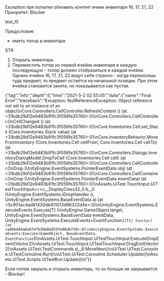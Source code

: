 Exception при попытке обновить контент ячеек инвентаря 16, 17, 21, 22
Приоритет: Blocker

test_15

Предусловия:
* иметь топор в инвентаре

STR
1. Открыть инвентарь
2. Переместить топор из первой ячейки инвентаря в каждую последующую - топор должен отобразиться в каждой ячейке. Однако ячейки 16, 17, 21, 22 ведут себя странно - когда переносишь туда предмет, то предмет остаётся на начальной позиции. При этом ячейка становится занята, но показывается как пустая.

{"tag":"info","depth":0,"time":"2021-5-2 02:55:05","data":{"name":"Final Error","traceback":"Exception: NullReferenceException: Object reference not set to an instance of an object\nCore.Controllers.CellController.RefreshContent () (at <31bdb29d12e9483b91fc3f056fe35760>:0)\nCore.Controllers.CellController.OnCellChanged () (at <31bdb29d12e9483b91fc3f056fe35760>:0)\nCore.Inventories.Cell.set_Stack (Core.Inventories.Stack value) (at <31bdb29d12e9483b91fc3f056fe35760>:0)\nCore.InventoryBehavior.MoveFromInventory (Core.Inventories.Cell cellFrom, Core.Inventories.Cell cellTo) (at <31bdb29d12e9483b91fc3f056fe35760>:0)\nCore.Controllers.Dialogs.InventoryDialogModel.DropToCell (Core.Inventories.Cell cell) (at <31bdb29d12e9483b91fc3f056fe35760>:0)\nCore.Controllers.CellController.OnDrop (UnityEngine.EventSystems.PointerEventData obj) (at <31bdb29d12e9483b91fc3f056fe35760>:0)\nCore.Controllers.CellContainer.OnDrop (UnityEngine.EventSystems.PointerEventData eventData) (at <31bdb29d12e9483b91fc3f056fe35760>:0)\nAssets.UiTest.TouchInput.UiTestTouchInput+<>c__DisplayClass32_0.<ExecuteDropEvent>b__0 (UnityEngine.EventSystems.IDropHandler o, UnityEngine.EventSystems.BaseEventData a) (at <5c901ac4ad81420db411013d86322d4e>:0)\nUnityEngine.EventSystems.ExecuteEvents.Execute[T] (UnityEngine.GameObject target, UnityEngine.EventSystems.BaseEventData eventData, UnityEngine.EventSystems.ExecuteEvents+EventFunction`1[T1] functor) (at <adbbd84a6a874fb3bb8dd55fe88db73d>:0)\nUnityEngine.EventSystems.ExecuteEvents:Execute(GameObject, BaseEventData, EventFunction`1)\nAssets.UiTest.TouchInput.UiTestTouchInput:ExecuteDropEvent(Vector2)\nAssets.UiTest.TouchInput.UiTestTouchInput:DragEnd(Vector2)\nAssets.UiTest.TestCommands.<Run>d__6:MoveNext()\nUiTest.UiTest.Coroutine.UiTestCoroutine:Run()\nUiTest.UiTest.Coroutine.Scheduler:Update()\nAssets.UiTest.Scripts.UiTestRun:Update()\n"}}

Если потом закрыть и открыть инвентарь, то он больше не закрывается - Blocker!